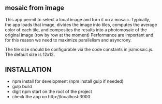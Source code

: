 mosaic from image
-----------------
This app permit to select a local image and turn it on a mosaic.
Typically, the app loads that image, divides the image into tiles, computes the average color of each tile, and composites the  results into a photomosaic of the original image (row by row at the moment)
Performance are important and for this reason we need to maximize parallelism and asyncrony.

The tile size should be configurable via the code constants in js/mosaic.js.
The default size is 12x12.

## INSTALLATION
* npm install for development (npm install gulp if needed)
* gulp build
* digit npm start on the root of the project
* check the app on http://localhost:3000

